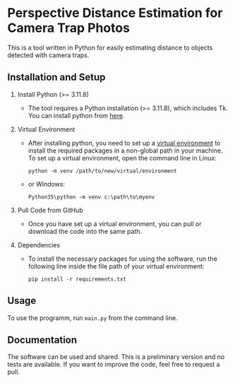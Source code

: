 # Perspective Distance Estimation for Camera Trap Photos
This is a tool written in Python for easily estimating distance to objects detected with camera traps.

## Installation and Setup
1. Install Python (>= 3.11.8)
    - The tool requires a Python installation (>= 3.11.8), which includes Tk. You can install python from [here](https://www.python.org/downloads/).


2. Virtual Environment
    - After installing python, you need to set up a [virtual environment](https://docs.python.org/3/library/venv.html) to install the required packages in a non-global path in your machine. To set up a virtual environment, open the command line in Linux:

          python -m venv /path/to/new/virtual/environment

    - or Windows:

          Python35\python -m venv c:\path\to\myenv


3. Pull Code from GitHub
     - Once you have set up a virtual environment, you can pull or download the code into the same path.

5. Dependencies
    - To install the necessary packages for using the software, run the following line inside the file path of your virtual environment:

          pip install -r requirements.txt

## Usage
To use the programm, run `main.py` from the command line.

## Documentation
The software can be used and shared. This is a preliminary version and no tests are available. If you want to improve the code, feel free to request a pull.


